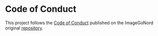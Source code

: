 # Code of Conduct
This project follows the [Code of Conduct](https://github.com/schroedinger-Hat/ImageGoNord/blob/master/CODE_OF_CONDUCT.md)
published on the ImageGoNord original [repository](https://github.com/schroedinger-Hat/ImageGoNord/).
